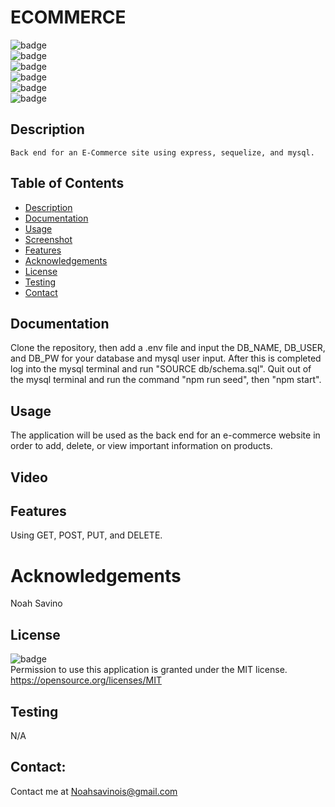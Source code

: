 # ECOMMERCE
   ![badge](https://img.shields.io/github/languages/top/LilCalc/E-Commerce)
   <br> 
   ![badge](https://img.shields.io/github/languages/count/LilCalc/E-Commerce)
   <br>
   ![badge](https://img.shields.io/github/issues/LilCalc/E-Commerce)
   <br>
   ![badge](https://img.shields.io/github/issues-closed/LilCalc/E-Commerce)
   <br>
   ![badge](https://img.shields.io/github/last-commit/LilCalc/E-Commerce)
   <br>
   ![badge](https://img.shields.io/badge/license-MIT-important)
   
   ## Description
   
    Back end for an E-Commerce site using express, sequelize, and mysql.

   ## Table of Contents
   - [Description](#description)
   - [Documentation](#documentation)
   - [Usage](#usage)
   - [Screenshot](#screenshot)
   - [Features](#features)
   - [Acknowledgements](#acknowledgements)
   - [License](#license)
   - [Testing](#testing)
   - [Contact](#contact)

   ## Documentation
   Clone the repository, then add a .env file and input the DB_NAME, DB_USER, and DB_PW for your database and mysql user input. After this is completed log into the mysql terminal and run "SOURCE db/schema.sql". Quit out of the mysql terminal and run the command "npm run seed", then "npm start".
  
   ## Usage
   The application will be used as the back end for an e-commerce website in order to add, delete, or view important information on products.
   ## Video
   
   ## Features
   Using GET, POST, PUT, and DELETE.
   
   # Acknowledgements
   Noah Savino
     
   ## License
   ![badge](https://img.shields.io/badge/license-MIT-important)
   <br>
   Permission to use this application is granted under the MIT license. <https://opensource.org/licenses/MIT>
   ## Testing
   N/A

   ## Contact:
   Contact me at <a href="malito:Noahsavinois@gmail.com">Noahsavinois@gmail.com</a>
